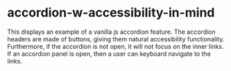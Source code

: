 # accordion-w-accessibility-in-mind

This displays an example of a vanilla js accordion feature. The accordion headers are made of buttons, giving them natural accessibility functionality. Furthermore, if the accordion is not open, it will not focus on the inner links. If an accordion panel is open, then a user can keyboard navigate to the links. 